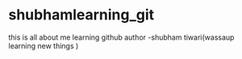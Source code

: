 # shubhamlearning_git
this is all about me learning github
author -shubham tiwari(wassaup learning new things
)
